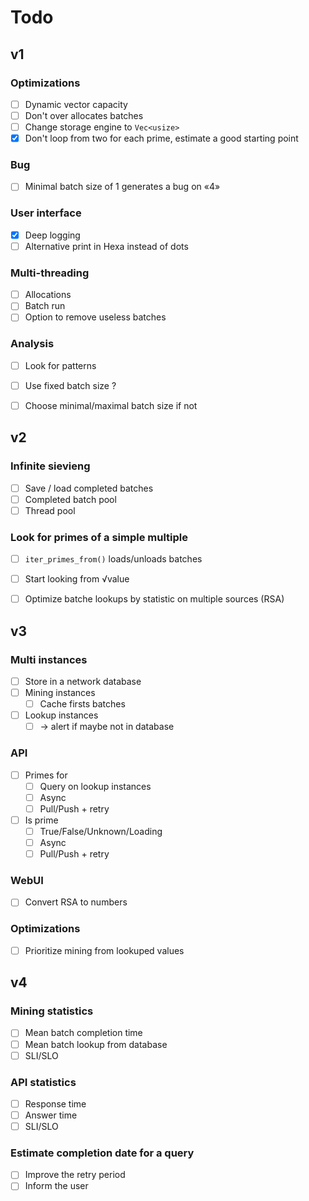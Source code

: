 # Todo

## v1

### Optimizations
  - [ ] Dynamic vector capacity
  - [ ] Don't over allocates batches
  - [ ] Change storage engine to `Vec<usize>`
  - [X] Don't loop from two for each prime, estimate a good starting point

### Bug
  - [ ] Minimal batch size of 1 generates a bug on «4»

### User interface
  - [X] Deep logging
  - [ ] Alternative print in Hexa instead of dots

### Multi-threading
  - [ ] Allocations
  - [ ] Batch run
  - [ ] Option to remove useless batches

### Analysis
  - [ ] Look for patterns
  - [ ] Use fixed batch size ?
  - [ ] Choose minimal/maximal batch size if not


## v2

### Infinite sievieng
  - [ ] Save / load completed batches
  - [ ] Completed batch pool
  - [ ] Thread pool

### Look for primes of a simple multiple
  - [ ] `iter_primes_from()` loads/unloads batches
  - [ ] Start looking from √value
  - [ ] Optimize batche lookups by statistic on multiple sources (RSA)


## v3

### Multi instances
  - [ ] Store in a network database
  - [ ] Mining instances
    - [ ] Cache firsts batches
  - [ ] Lookup instances
    - [ ] → alert if maybe not in database

### API
  - [ ] Primes for
    - [ ] Query on lookup instances
    - [ ] Async
    - [ ] Pull/Push + retry
  - [ ] Is prime
    - [ ] True/False/Unknown/Loading
    - [ ] Async
    - [ ] Pull/Push + retry

### WebUI
  - [ ] Convert RSA to numbers

### Optimizations
  - [ ] Prioritize mining from lookuped values


## v4

### Mining statistics
  - [ ] Mean batch completion time
  - [ ] Mean batch lookup from database
  - [ ] SLI/SLO

### API statistics
  - [ ] Response time
  - [ ] Answer time
  - [ ] SLI/SLO

### Estimate completion date for a query
  - [ ] Improve the retry period
  - [ ] Inform the user
